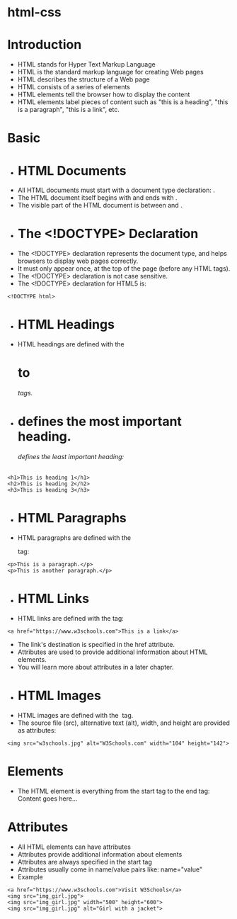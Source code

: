 # html-css

# Introduction
- HTML stands for Hyper Text Markup Language
- HTML is the standard markup language for creating Web pages
- HTML describes the structure of a Web page
- HTML consists of a series of elements
- HTML elements tell the browser how to display the content
- HTML elements label pieces of content such as "this is a heading", "this is a paragraph", "this is a link", etc.

# Basic
- # HTML Documents
- All HTML documents must start with a document type declaration: <!DOCTYPE html>.
- The HTML document itself begins with <html> and ends with </html>.
- The visible part of the HTML document is between <body> and </body>.
- # The <!DOCTYPE> Declaration
- The <!DOCTYPE> declaration represents the document type, and helps browsers to display web pages correctly.
- It must only appear once, at the top of the page (before any HTML tags).
- The <!DOCTYPE> declaration is not case sensitive.
- The <!DOCTYPE> declaration for HTML5 is:
```
<!DOCTYPE html>
```
- # HTML Headings
- HTML headings are defined with the <h1> to <h6> tags.
- <h1> defines the most important heading. <h6> defines the least important heading:
```
<h1>This is heading 1</h1>
<h2>This is heading 2</h2>
<h3>This is heading 3</h3>
```
- # HTML Paragraphs
- HTML paragraphs are defined with the <p> tag:
```
<p>This is a paragraph.</p>
<p>This is another paragraph.</p>
```
- # HTML Links
- HTML links are defined with the <a> tag:
```
<a href="https://www.w3schools.com">This is a link</a>
```
- The link's destination is specified in the href attribute. 
- Attributes are used to provide additional information about HTML elements.
- You will learn more about attributes in a later chapter.
- # HTML Images
- HTML images are defined with the <img> tag.
- The source file (src), alternative text (alt), width, and height are provided as attributes:
```
<img src="w3schools.jpg" alt="W3Schools.com" width="104" height="142">
```

# Elements
- The HTML element is everything from the start tag to the end tag:
<tagname>Content goes here...</tagname>

# Attributes
- All HTML elements can have attributes
- Attributes provide additional information about elements
- Attributes are always specified in the start tag
- Attributes usually come in name/value pairs like: name="value"
- Example
```
<a href="https://www.w3schools.com">Visit W3Schools</a>
<img src="img_girl.jpg">
<img src="img_girl.jpg" width="500" height="600">
<img src="img_girl.jpg" alt="Girl with a jacket">
```
